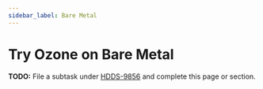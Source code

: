 ```yaml
---
sidebar_label: Bare Metal
---
```


# Try Ozone on Bare Metal

**TODO:** File a subtask under [HDDS-9856](https://issues.apache.org/jira/browse/HDDS-9856) and complete this page or section.
